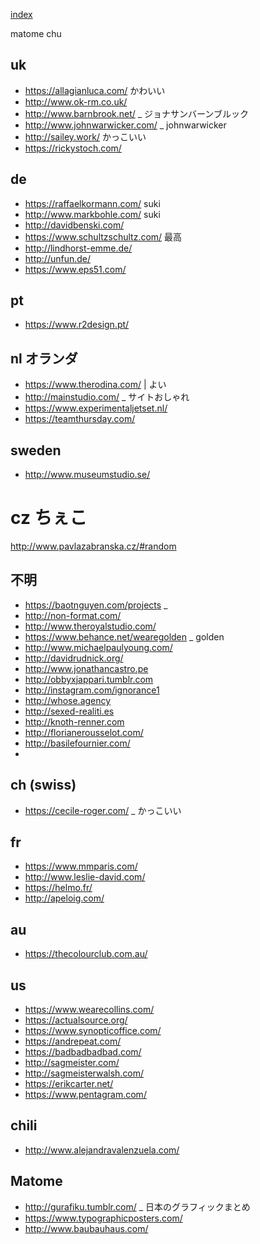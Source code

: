 [index](https://github.com/kitasenjudesign/bookmarks/blob/master/README.md)

matome chu

## uk

* https://allagianluca.com/ かわいい
* http://www.ok-rm.co.uk/
* http://www.barnbrook.net/ _ ジョナサンバーンブルック
* http://www.johnwarwicker.com/ _ johnwarwicker
* http://sailey.work/ かっこいい
* https://rickystoch.com/

## de

* https://raffaelkormann.com/ suki
* http://www.markbohle.com/ suki
* http://davidbenski.com/ 
* https://www.schultzschultz.com/ 最高
* http://lindhorst-emme.de/ 
* http://unfun.de/
* https://www.eps51.com/

## pt

* https://www.r2design.pt/

## nl オランダ

* https://www.therodina.com/ | よい
* http://mainstudio.com/ _ サイトおしゃれ
* https://www.experimentaljetset.nl/
* https://teamthursday.com/

## sweden

* http://www.museumstudio.se/

# cz ちぇこ
http://www.pavlazabranska.cz/#random


## 不明

* https://baotnguyen.com/projects _ 
* http://non-format.com/
* http://www.theroyalstudio.com/
* https://www.behance.net/wearegolden _ golden
* http://www.michaelpaulyoung.com/ 
* http://davidrudnick.org/
* http://www.jonathancastro.pe
* http://obbyxjappari.tumblr.com
* http://instagram.com/ignorance1
* http://whose.agency
* http://sexed-realiti.es
* http://knoth-renner.com
* http://florianerousselot.com/
* http://basilefournier.com/
* 

## ch (swiss)

* https://cecile-roger.com/ _ かっこいい

## fr

* https://www.mmparis.com/
* http://www.leslie-david.com/
* https://helmo.fr/
* http://apeloig.com/

## au
* https://thecolourclub.com.au/

## us
* https://www.wearecollins.com/
* https://actualsource.org/
* https://www.synopticoffice.com/
* https://andrepeat.com/
* https://badbadbadbad.com/
* http://sagmeister.com/
* http://sagmeisterwalsh.com/
* https://erikcarter.net/
* https://www.pentagram.com/

## chili
* http://www.alejandravalenzuela.com/

## Matome
* http://gurafiku.tumblr.com/ _ 日本のグラフィックまとめ
* https://www.typographicposters.com/ 
* http://www.baubauhaus.com/









